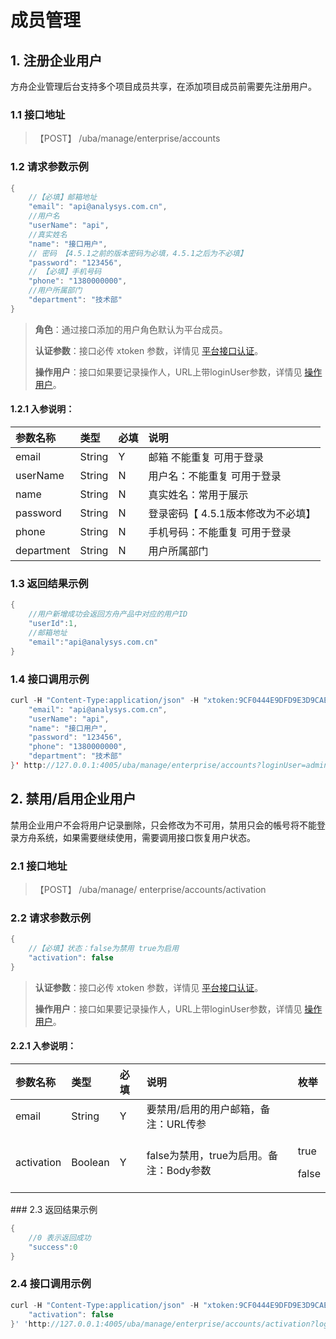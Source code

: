 # 成员管理

## 1. 注册企业用户

方舟企业管理后台支持多个项目成员共享，在添加项目成员前需要先注册用户。

### 1.1 接口地址

> 【POST】 /uba/manage/enterprise/accounts

### 1.2 请求参数示例

```java
{
    //【必填】邮箱地址
    "email": "api@analysys.com.cn",
    //用户名
    "userName": "api",
    //真实姓名
    "name": "接口用户",
    // 密码 【4.5.1之前的版本密码为必填，4.5.1之后为不必填】
    "password": "123456",
    // 【必填】手机号码
    "phone": "1380000000",
    //用户所属部门
    "department": "技术部"
}
```

> **角色**：通过接口添加的用户角色默认为平台成员。
>
> **认证参数**：接口必传 xtoken 参数，详情见 [平台接口认证](../#22-ping-tai-jie-kou-ren-zheng)。
>
> **操作用户**：接口如果要记录操作人，URL上带loginUser参数，详情见 [操作用户](../#51-cao-zuo-yong-hu)。

#### 1.2.1 入参说明：

| 参数名称 | 类型 | 必填 | 说明 |
| :--- | :--- | :--- | :--- |
| email | String | Y | 邮箱 不能重复 可用于登录 |
| userName | String | N | 用户名：不能重复 可用于登录 |
| name | String | N | 真实姓名：常用于展示 |
| password | String | N | 登录密码【 4.5.1版本修改为不必填】 |
| phone | String | N | 手机号码：不能重复 可用于登录 |
| department | String | N | 用户所属部门 |

### 1.3 返回结果示例

```java
{
    //用户新增成功会返回方舟产品中对应的用户ID
    "userId":1,
    //邮箱地址
    "email":"api@analysys.com.cn"
}
```

### 1.4 接口调用示例

```java
curl -H "Content-Type:application/json" -H "xtoken:9CF0444E9DFD9E3D9CAE49B79F939B61" -X POST --data '{
    "email": "api@analysys.com.cn",
    "userName": "api",
    "name": "接口用户",
    "password": "123456",
    "phone": "1380000000",
    "department": "技术部"
}' http://127.0.0.1:4005/uba/manage/enterprise/accounts?loginUser=admin@analysys.com.cn
```

## 2. 禁用/启用企业用户

禁用企业用户不会将用户记录删除，只会修改为不可用，禁用只会的帳号将不能登录方舟系统，如果需要继续使用，需要调用接口恢复用户状态。

### 2.1 接口地址

> 【POST】 /uba/manage/ enterprise/accounts/activation

### 2.2 请求参数示例

```java
{
    //【必填】状态：false为禁用 true为启用
    "activation": false
}
```

> **认证参数**：接口必传 xtoken 参数，详情见 [平台接口认证](../#22-ping-tai-jie-kou-ren-zheng)。
>
> **操作用户**：接口如果要记录操作人，URL上带loginUser参数，详情见 [操作用户](../#51-cao-zuo-yong-hu)。

#### 2.2.1 入参说明：

<table>
  <thead>
    <tr>
      <th style="text-align:left">&#x53C2;&#x6570;&#x540D;&#x79F0;</th>
      <th style="text-align:left">&#x7C7B;&#x578B;</th>
      <th style="text-align:left">&#x5FC5;&#x586B;</th>
      <th style="text-align:left">&#x8BF4;&#x660E;</th>
      <th style="text-align:left">&#x679A;&#x4E3E;</th>
    </tr>
  </thead>
  <tbody>
    <tr>
      <td style="text-align:left">email</td>
      <td style="text-align:left">String</td>
      <td style="text-align:left">Y</td>
      <td style="text-align:left">&#x8981;&#x7981;&#x7528;/&#x542F;&#x7528;&#x7684;&#x7528;&#x6237;&#x90AE;&#x7BB1;&#xFF0C;&#x5907;&#x6CE8;&#xFF1A;URL&#x4F20;&#x53C2;</td>
      <td
      style="text-align:left"></td>
    </tr>
    <tr>
      <td style="text-align:left">activation</td>
      <td style="text-align:left">Boolean</td>
      <td style="text-align:left">Y</td>
      <td style="text-align:left">false&#x4E3A;&#x7981;&#x7528;&#xFF0C;true&#x4E3A;&#x542F;&#x7528;&#x3002;&#x5907;&#x6CE8;&#xFF1A;Body&#x53C2;&#x6570;</td>
      <td
      style="text-align:left">
        <p>true</p>
        <p>false</p>
        </td>
    </tr>
  </tbody>
</table>### 2.3 返回结果示例

```java
{
    //0 表示返回成功
    "success":0
}
```

### 2.4 接口调用示例

```java
curl -H "Content-Type:application/json" -H "xtoken:9CF0444E9DFD9E3D9CAE49B79F939B61" -X POST --data '{
    "activation": false
}' 'http://127.0.0.1:4005/uba/manage/enterprise/accounts/activation?loginUser=admin@analysys.com.cn&email=api@analysys.com.cn'
```

